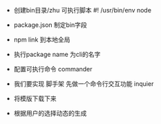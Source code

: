 - 创建bin目录/zhu 可执行脚本 #! /usr/bin/env node
- package.json 制定bin字段
- npm link 到本地全局
- 执行package name 为cli的名字


- 配置可执行命令 commander
- 我们要实现 脚手架 先做一个命令行交互功能 inquier
- 将模版下载下来
- 根据用户的选择动态的生成